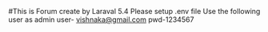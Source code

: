 #This is Forum create by Laraval 5.4
Please setup .env file 
Use the following user as admin
user- vishnaka@gmail.com
pwd-1234567
